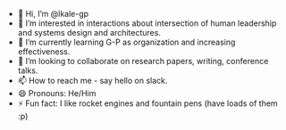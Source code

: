 - 👋 Hi, I’m @lkale-gp
- 👀 I’m interested in interactions about intersection of human leadership and systems design and architectures.
- 🌱 I’m currently learning G-P as organization and increasing effectiveness.
- 💞️ I’m looking to collaborate on research papers, writing, conference talks.
- 📫 How to reach me - say hello on slack.
- 😄 Pronouns: He/Him
- ⚡ Fun fact: I like rocket engines and fountain pens (have loads of them :p)

<!---
lkale-gp/lkale-gp is a ✨ special ✨ repository because its `README.md` (this file) appears on your GitHub profile.
You can click the Preview link to take a look at your changes.
--->
